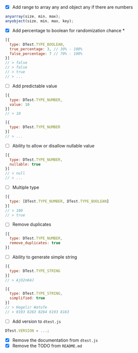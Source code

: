 - [x] Add range to array any and object any if there are numbers

```js
anyarray(size, min, max);
anyobject(size, min, max, key);
```

- [x] Add percentage to boolean for randomization chance *

```js
[{
  type: DTest.TYPE_BOOLEAN,
  true_percentage: 3, // 30% - 100%
  false_percentage: 7 // 70% - 100%
}]
// > false
// > false
// > true
// > ...
```

- [ ] Add predictable value

```js
[{
  type: DTest.TYPE_NUMBER,
  value: 10
}]
// > 10

[{
  type: DTest.TYPE_NUMBER
}]
// > ...
```

- [ ] Ability to allow or disallow nullable value

```js
[{
  type: DTest.TYPE_NUMBER,
  nullable: true
}]
// > null
// > ...
```

- [ ] Multiple type

```js
[{
  type: [DTest.TYPE_NUMBER, DTest.TYPE_BOOLEAN]
}]
// > 100
// > true
```

- [ ] Remove duplicates
```js
[{
  type: DTest.TYPE_NUMBER,
  remove_duplicates: true
}]
```

- [ ] Ability to generate simple string
```js
[{
  type: DTest.TYPE_STRING
}]
// > AjO2n84J

[{
  type: DTest.TYPE_STRING,
  simplified: true
}]
// > Hogelir Watufe
// > 0193 8263 8264 6193 8163
```

- [ ] Add version to `dtest.js`
```js
DTest.VERSION = ...;
```

- [x] Remove the documentation from `dtest.js`
- [x] Remove the TODO from `README.md`
